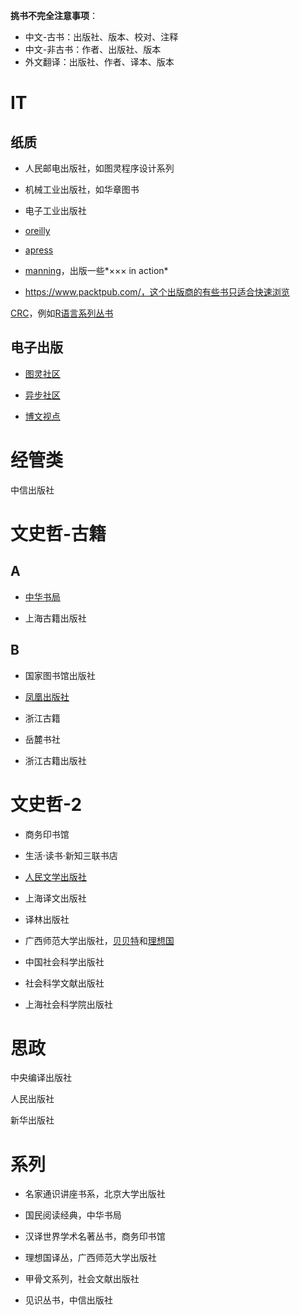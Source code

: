 **挑书不完全注意事项**：
- 中文-古书：出版社、版本、校对、注释
- 中文-非古书：作者、出版社、版本
- 外文翻译：出版社、作者、译本、版本

# IT
## 纸质
- 人民邮电出版社，如图灵程序设计系列

- 机械工业出版社，如华章图书

- 电子工业出版社

- [oreilly](http://www.oreilly.com/)

- [apress](https://www.apress.com/cn/)

- [manning](https://www.manning.com/)，出版一些*××× in action*

- https://www.packtpub.com/，这个出版商的有些书只适合快速浏览

[CRC](https://www.crcpress.com)，例如[R语言系列丛书](https://www.crcpress.com/Chapman--HallCRC-The-R-Series/book-series/crctherser)


## 电子出版
- [图灵社区](http://www.ituring.com.cn/)

- [异步社区](http://www.epubit.com.cn/)

- [博文视点](http://www.broadview.com.cn/)


# 经管类
中信出版社

# 文史哲-古籍
## A
- [中华书局](http://www.zhbc.com.cn)

- 上海古籍出版社

## B
- 国家图书馆出版社

- [凤凰出版社](http://www.fhcbs.com)

- 浙江古籍

- 岳麓书社

- 浙江古籍出版社

# 文史哲-2
- 商务印书馆

- 生活·读书·新知三联书店

- [人民文学出版社](http://www.rw-cn.com)

- 上海译文出版社

- 译林出版社

- 广西师范大学出版社，[贝贝特](http://www.shbbt.com)和[理想国](http://www.ilixiangguo.com)

- 中国社会科学出版社

- 社会科学文献出版社

- 上海社会科学院出版社

# 思政
中央编译出版社

人民出版社

新华出版社


# 系列
- 名家通识讲座书系，北京大学出版社

- 国民阅读经典，中华书局

- 汉译世界学术名著丛书，商务印书馆

- 理想国译丛，广西师范大学出版社

- 甲骨文系列，社会文献出版社

- 见识丛书，中信出版社


